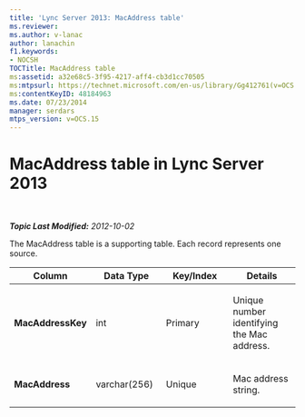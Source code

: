 ```yaml
---
title: 'Lync Server 2013: MacAddress table'
ms.reviewer: 
ms.author: v-lanac
author: lanachin
f1.keywords:
- NOCSH
TOCTitle: MacAddress table
ms:assetid: a32e68c5-3f95-4217-aff4-cb3d1cc70505
ms:mtpsurl: https://technet.microsoft.com/en-us/library/Gg412761(v=OCS.15)
ms:contentKeyID: 48184963
ms.date: 07/23/2014
manager: serdars
mtps_version: v=OCS.15
---
```


<div data-xmlns="http://www.w3.org/1999/xhtml">

<div class="topic" data-xmlns="http://www.w3.org/1999/xhtml" data-msxsl="urn:schemas-microsoft-com:xslt" data-cs="https://msdn.microsoft.com/">

<div data-asp="https://msdn2.microsoft.com/asp">

# MacAddress table in Lync Server 2013

</div>

<div id="mainSection">

<div id="mainBody">

<span> </span>

_**Topic Last Modified:** 2012-10-02_

The MacAddress table is a supporting table. Each record represents one source.


<table>
<colgroup>
<col style="width: 25%" />
<col style="width: 25%" />
<col style="width: 25%" />
<col style="width: 25%" />
</colgroup>
<thead>
<tr class="header">
<th><strong>Column</strong></th>
<th><strong>Data Type</strong></th>
<th><strong>Key/Index</strong></th>
<th><strong>Details</strong></th>
</tr>
</thead>
<tbody>
<tr class="odd">
<td><p><strong>MacAddressKey</strong></p></td>
<td><p>int</p></td>
<td><p>Primary</p></td>
<td><p>Unique number identifying the Mac address.</p></td>
</tr>
<tr class="even">
<td><p><strong>MacAddress</strong></p></td>
<td><p>varchar(256)</p></td>
<td><p>Unique</p></td>
<td><p>Mac address string.</p></td>
</tr>
</tbody>
</table>


</div>

<span> </span>

</div>

</div>

</div>

